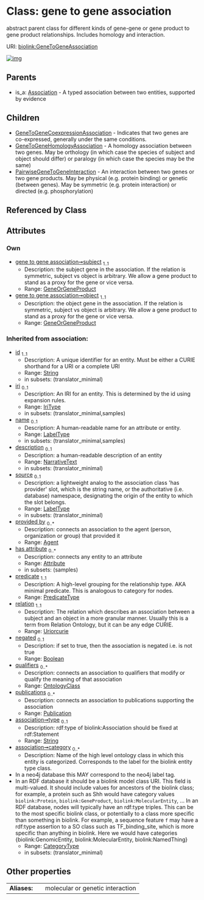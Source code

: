 
# Class: gene to gene association


abstract parent class for different kinds of gene-gene or gene product to gene product relationships. Includes homology and interaction.

URI: [biolink:GeneToGeneAssociation](https://w3id.org/biolink/vocab/GeneToGeneAssociation)


[![img](https://yuml.me/diagram/nofunky;dir:TB/class/[Publication],[PairwiseGeneToGeneInteraction],[OntologyClass],[GeneToGeneHomologyAssociation],[GeneToGeneCoexpressionAssociation],[GeneOrGeneProduct]<object%201..1-++[GeneToGeneAssociation&#124;predicate(i):predicate_type;relation(i):uriorcurie;negated(i):boolean%20%3F;type(i):string%20%3F;category(i):category_type%20*;id(i):string;iri(i):iri_type%20%3F;name(i):label_type%20%3F;description(i):narrative_text%20%3F;source(i):label_type%20%3F],[GeneOrGeneProduct]<subject%201..1-++[GeneToGeneAssociation],[GeneToGeneAssociation]^-[PairwiseGeneToGeneInteraction],[GeneToGeneAssociation]^-[GeneToGeneHomologyAssociation],[GeneToGeneAssociation]^-[GeneToGeneCoexpressionAssociation],[Association]^-[GeneToGeneAssociation],[GeneOrGeneProduct],[Attribute],[Association],[Agent])](https://yuml.me/diagram/nofunky;dir:TB/class/[Publication],[PairwiseGeneToGeneInteraction],[OntologyClass],[GeneToGeneHomologyAssociation],[GeneToGeneCoexpressionAssociation],[GeneOrGeneProduct]<object%201..1-++[GeneToGeneAssociation&#124;predicate(i):predicate_type;relation(i):uriorcurie;negated(i):boolean%20%3F;type(i):string%20%3F;category(i):category_type%20*;id(i):string;iri(i):iri_type%20%3F;name(i):label_type%20%3F;description(i):narrative_text%20%3F;source(i):label_type%20%3F],[GeneOrGeneProduct]<subject%201..1-++[GeneToGeneAssociation],[GeneToGeneAssociation]^-[PairwiseGeneToGeneInteraction],[GeneToGeneAssociation]^-[GeneToGeneHomologyAssociation],[GeneToGeneAssociation]^-[GeneToGeneCoexpressionAssociation],[Association]^-[GeneToGeneAssociation],[GeneOrGeneProduct],[Attribute],[Association],[Agent])

## Parents

 *  is_a: [Association](Association.md) - A typed association between two entities, supported by evidence

## Children

 * [GeneToGeneCoexpressionAssociation](GeneToGeneCoexpressionAssociation.md) - Indicates that two genes are co-expressed, generally under the same conditions.
 * [GeneToGeneHomologyAssociation](GeneToGeneHomologyAssociation.md) - A homology association between two genes. May be orthology (in which case the species of subject and object should differ) or paralogy (in which case the species may be the same)
 * [PairwiseGeneToGeneInteraction](PairwiseGeneToGeneInteraction.md) - An interaction between two genes or two gene products. May be physical (e.g. protein binding) or genetic (between genes). May be symmetric (e.g. protein interaction) or directed (e.g. phosphorylation)

## Referenced by Class


## Attributes


### Own

 * [gene to gene association➞subject](gene_to_gene_association_subject.md)  <sub>1..1</sub>
     * Description: the subject gene in the association. If the relation is symmetric, subject vs object is arbitrary. We allow a gene product to stand as a proxy for the gene or vice versa.
     * Range: [GeneOrGeneProduct](GeneOrGeneProduct.md)
 * [gene to gene association➞object](gene_to_gene_association_object.md)  <sub>1..1</sub>
     * Description: the object gene in the association. If the relation is symmetric, subject vs object is arbitrary. We allow a gene product to stand as a proxy for the gene or vice versa.
     * Range: [GeneOrGeneProduct](GeneOrGeneProduct.md)

### Inherited from association:

 * [id](id.md)  <sub>1..1</sub>
     * Description: A unique identifier for an entity. Must be either a CURIE shorthand for a URI or a complete URI
     * Range: [String](types/String.md)
     * in subsets: (translator_minimal)
 * [iri](iri.md)  <sub>0..1</sub>
     * Description: An IRI for an entity. This is determined by the id using expansion rules.
     * Range: [IriType](types/IriType.md)
     * in subsets: (translator_minimal,samples)
 * [name](name.md)  <sub>0..1</sub>
     * Description: A human-readable name for an attribute or entity.
     * Range: [LabelType](types/LabelType.md)
     * in subsets: (translator_minimal,samples)
 * [description](description.md)  <sub>0..1</sub>
     * Description: a human-readable description of an entity
     * Range: [NarrativeText](types/NarrativeText.md)
     * in subsets: (translator_minimal)
 * [source](source.md)  <sub>0..1</sub>
     * Description: a lightweight analog to the association class 'has provider' slot, which is the string name, or the authoritative (i.e. database) namespace, designating the origin of the entity to which the slot belongs.
     * Range: [LabelType](types/LabelType.md)
     * in subsets: (translator_minimal)
 * [provided by](provided_by.md)  <sub>0..\*</sub>
     * Description: connects an association to the agent (person, organization or group) that provided it
     * Range: [Agent](Agent.md)
 * [has attribute](has_attribute.md)  <sub>0..\*</sub>
     * Description: connects any entity to an attribute
     * Range: [Attribute](Attribute.md)
     * in subsets: (samples)
 * [predicate](predicate.md)  <sub>1..1</sub>
     * Description: A high-level grouping for the relationship type. AKA minimal predicate. This is analogous to category for nodes.
     * Range: [PredicateType](types/PredicateType.md)
 * [relation](relation.md)  <sub>1..1</sub>
     * Description: The relation which describes an association between a subject and an object in a more granular manner. Usually this is a term from Relation Ontology, but it can be any edge CURIE.
     * Range: [Uriorcurie](types/Uriorcurie.md)
 * [negated](negated.md)  <sub>0..1</sub>
     * Description: if set to true, then the association is negated i.e. is not true
     * Range: [Boolean](types/Boolean.md)
 * [qualifiers](qualifiers.md)  <sub>0..\*</sub>
     * Description: connects an association to qualifiers that modify or qualify the meaning of that association
     * Range: [OntologyClass](OntologyClass.md)
 * [publications](publications.md)  <sub>0..\*</sub>
     * Description: connects an association to publications supporting the association
     * Range: [Publication](Publication.md)
 * [association➞type](association_type.md)  <sub>0..1</sub>
     * Description: rdf:type of biolink:Association should be fixed at rdf:Statement
     * Range: [String](types/String.md)
 * [association➞category](association_category.md)  <sub>0..\*</sub>
     * Description: Name of the high level ontology class in which this entity is categorized. Corresponds to the label for the biolink entity type class.
 * In a neo4j database this MAY correspond to the neo4j label tag.
 * In an RDF database it should be a biolink model class URI.
This field is multi-valued. It should include values for ancestors of the biolink class; for example, a protein such as Shh would have category values `biolink:Protein`, `biolink:GeneProduct`, `biolink:MolecularEntity`, ...
In an RDF database, nodes will typically have an rdf:type triples. This can be to the most specific biolink class, or potentially to a class more specific than something in biolink. For example, a sequence feature `f` may have a rdf:type assertion to a SO class such as TF_binding_site, which is more specific than anything in biolink. Here we would have categories {biolink:GenomicEntity, biolink:MolecularEntity, biolink:NamedThing}
     * Range: [CategoryType](types/CategoryType.md)
     * in subsets: (translator_minimal)

## Other properties

|  |  |  |
| --- | --- | --- |
| **Aliases:** | | molecular or genetic interaction |

